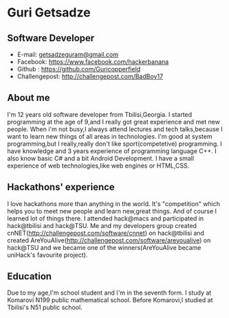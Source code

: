 Guri Getsadze
=============

Software Developer
-----------------------
- E-mail: getsadzeguram@gmail.com
- Facebook: https://www.facebook.com/hackerbanana
- Github : https://github.com/Guricopperfield
- Challengepost: http://challengepost.com/BadBoy17

## About me
I'm 12 years old software developer from Tbilisi,Georgia. I started programming at the age of 9,and I really got great experience and met new people. When i'm not busy,I always attend lectures and tech talks,because I want to learn new things of all areas in technologies. I'm good at system programming,but I really,really don't like sport(competetive) programming. I have knowledge and 3 years experience of programming language C++. I also know basic C# and a bit Android Development. I have a small experience of web technologies,like web engines or HTML,CSS.

## Hackathons' experience
I love hackathons more than anything in the world. It's "competition" which helps you to meet new people and learn new,great things. And of course I learned lot of things there. I attended hack@macs and participated in hack@tbilisi and hack@TSU. Me and my developers group created cnNET(http://challengepost.com/software/cnnet) on hack@tbilisi and created AreYouAlive(http://challengepost.com/software/areyoualive) on hack@TSU and we became one of the winners(AreYouAlive became uniHack's favourite project).

## Education
Due to my age,I'm school student and I'm in the seventh form. I study at Komarovi N199 public mathematical school. Before Komarovi,I studied at Tbilisi's N51 public school. 
